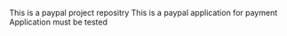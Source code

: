 This is a paypal project repositry
This is a paypal application for payment
Application must be tested

